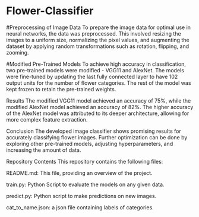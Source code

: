 # Flower-Classifier
#Preprocessing of Image Data
To prepare the image data for optimal use in neural networks, the data was preprocessed. This involved resizing the images to a uniform size, normalizing the pixel values, and augmenting the dataset by applying random transformations such as rotation, flipping, and zooming.

#Modified Pre-Trained Models
To achieve high accuracy in classification, two pre-trained models were modified - VGG11 and AlexNet. The models were fine-tuned by updating the last fully connected layer to have 102 output units for the number of flower categories. The rest of the model was kept frozen to retain the pre-trained weights.

Results
The modified VGG11 model achieved an accuracy of 75%, while the modified AlexNet model achieved an accuracy of 82%. The higher accuracy of the AlexNet model was attributed to its deeper architecture, allowing for more complex feature extraction.

Conclusion
The developed image classifier shows promising results for accurately classifying flower images. Further optimization can be done by exploring other pre-trained models, adjusting hyperparameters, and increasing the amount of data.

Repository Contents
This repository contains the following files:

README.md: This file, providing an overview of the project.

train.py: Python Script to evaluate the models on any given data.

predict.py: Python script to make predictions on new images.

cat_to_name.json: a json file containing labels of categories.


